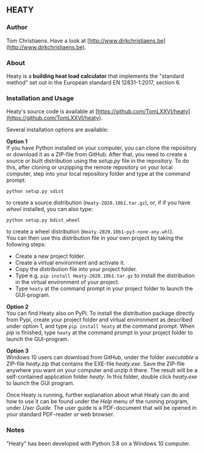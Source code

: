 ## HEATY

### Author
Tom Christiaens. Have a look at [http://www.dirkchristiaens.be](http://www.dirkchristiaens.be).


### About
Heaty is a **building heat load calculator** that implements the "standard method" set 
out in the European standard EN 12831-1:2017, section 6.


### Installation and Usage
Heaty's source code is available at [https://github.com/TomLXXVI/heaty](https://github.com/TomLXXVI/heaty).

Several installation options are available:

**Option 1**<br>
If you have Python installed on your computer, you can clone the repository or download it as a ZIP-file 
from GitHub. After that, you need to create a source or built distribution using the *setup.py* file in the repository. 
To do this, after cloning or unzipping the remote repository on your local computer, step into your 
local repository folder and type at the command prompt:
```
python setup.py sdist
```
to create a source distribution (`Heaty-2020.10b1.tar.gz`), or, if if you have *wheel* installed, you can also type:
```
python setup.py bdist_wheel
```
to create a wheel distribution (`Heaty-2020.10b1-py3-none-any.whl`).<br>
You can then use this distribution file in your own project by taking the following steps:
- Create a new project folder.
- Create a virtual environment and activate it.
- Copy the distribution file into your project folder.
- Type e.g. `pip install Heaty-2020.10b1.tar.gz` to install the distribution in the virtual environment of your project.
- Type `heaty` at the command prompt in your project folder to launch the GUI-program.

**Option 2**<br>
You can find Heaty also on PyPi. To install the distribution package directly from Pypi, create your 
project folder and virtual environment as described under option 1, and type `pip install heaty` at the command prompt.
When *pip* is finished, type `heaty` at the command prompt in your project folder to launch the GUI-program.

**Option 3**<br> 
Windows 10 users can download from GitHub, under the folder *executable* a ZIP-file *heaty.zip* that
contains the EXE-file *heaty.exe*. Save the ZIP-file anywhere you want on your computer and unzip it there. The result 
will be a self-contained application folder *heaty*. In this folder, double click *heaty.exe* to launch the GUI
program.

Once Heaty is running, further explanation about what Heaty can do and how to use it can be found under the *Help* menu 
of the running program, under *User Guide*. The user guide is a PDF-document that will be opened in your standard 
PDF-reader or web browser.


### Notes
"Heaty" has been developed with Python 3.8 on a Windows 10 computer.
